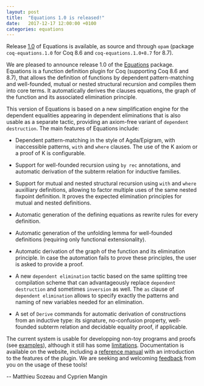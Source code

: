```yaml
---
layout: post
title:  "Equations 1.0 is released!"
date:   2017-12-17 12:00:00 +0100
categories: equations
---
```


Release [1.0][release] of Equations is available, as source and
through `opam` (package `coq-equations.1.0` for Coq 8.6 and
`coq-equations.1.0+8.7` for 8.7).

  We are pleased to announce release 1.0 of the [Equations][www]
package. Equations is a function definition plugin for Coq (supporting
Coq 8.6 and 8.7), that allows the definition of functions by dependent
pattern-matching and well-founded, mutual or nested structural recursion
and compiles them into core terms. It automatically derives the clauses
equations, the graph of the function and its associated elimination
principle.

This version of Equations is based on a new simplification engine for
the dependent equalities appearing in dependent eliminations that is
also usable as a separate tactic, providing an axiom-free variant of
`dependent destruction`.  The main features of Equations include:

  - Dependent pattern-matching in the style of Agda/Epigram, with
    inaccessible patterns, `with` and `where` clauses.  The use of the K
    axiom or a proof of K is configurable.

  - Support for well-founded recursion using `by rec` annotations, and
    automatic derivation of the subterm relation for inductive families.

  - Support for mutual and nested structural recursion using `with` and
    `where` auxilliary definitions, allowing to factor multiple uses of
    the same nested fixpoint definition. It proves the expected
    elimination principles for mutual and nested definitions.
  
  - Automatic generation of the defining equations as rewrite rules for
    every definition.
  
  - Automatic generation of the unfolding lemma for well-founded
    definitions (requiring only functional extensionality).
  
  - Automatic derivation of the graph of the function and its
    elimination principle.  In case the automation fails to prove these
    principles, the user is asked to provide a proof.
  
  - A new `dependent elimination` tactic based on the same splitting
    tree compilation scheme that can advantageously replace `dependent
    destruction` and sometimes `inversion` as well. The `as` clause of
    `dependent elimination` allows to specify exactly the patterns and
    naming of new variables needed for an elimination.
  
  - A set of `Derive` commands for automatic derivation of constructions
    from an inductive type: its signature, no-confusion property,
    well-founded subterm relation and decidable equality proof, if applicable.

The current system is usable for developping non-toy programs and proofs
(see [examples][examples]), although it still has some
[limitations][faq]. Documentation is available on the website, including
a [reference manual][refman] with an introduction to the features of
the plugin.  We are seeking and welcoming [feedback][issues] from you on
the usage of these tools!

[release]: https://github.com/mattam82/Coq-Equations/releases/tag/v1.0
[www]: http://mattam82.github.io/Coq-Equations
[refman]: http://github.com/mattam82/Coq-Equations/raw/master/doc/equations.pdf
[faq]: http://mattam82.github.io/Coq-Equations/FAQ
[examples]: http://mattam82.github.io/Coq-Equations/examples
[issues]: http://github.com/mattam82/Coq-Equations/issues

-- Matthieu Sozeau and Cyprien Mangin

